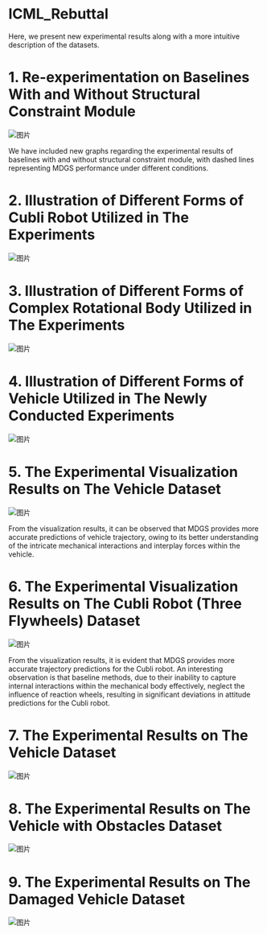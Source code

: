 # ICML_Rebuttal

Here, we present new experimental results along with a more intuitive description of the datasets.

# 1. Re-experimentation on Baselines With and Without Structural Constraint Module
![图片](https://github.com/hang53/ICML_Rebuttal/assets/83813839/60280dfb-f82c-42cf-b5ed-5677f03c5f94)

We have included new graphs regarding the experimental results of baselines with and without structural constraint module, with dashed lines representing MDGS performance under different conditions.

# 2. Illustration of Different Forms of Cubli Robot Utilized in The Experiments
![图片](https://github.com/hang53/ICML_Rebuttal/assets/83813839/5c22049e-bf6e-4a7f-bc3a-f9570ed2831a)

# 3. Illustration of Different Forms of Complex Rotational Body Utilized in The Experiments
![图片](https://github.com/hang53/ICML_Rebuttal/assets/83813839/87950bef-190f-4d41-a453-72d787abcb40)

# 4. Illustration of Different Forms of Vehicle Utilized in The Newly Conducted Experiments
![图片](https://github.com/hang53/ICML_Rebuttal/assets/83813839/e1e5ebd0-78da-4025-a4a1-f765af086155)

# 5. The Experimental Visualization Results on The Vehicle Dataset
![图片](https://github.com/hang53/ICML_Rebuttal/assets/83813839/3117f3a7-980c-4f77-ba8e-b882b074f68d)

From the visualization results, it can be observed that MDGS provides more accurate predictions of vehicle trajectory, owing to its better understanding of the intricate mechanical interactions and interplay forces within the vehicle.

# 6. The Experimental Visualization Results on The Cubli Robot (Three Flywheels) Dataset
![图片](https://github.com/hang53/ICML_Rebuttal/assets/83813839/b841eaa6-3276-431f-aa01-e56af8535dcb)

From the visualization results, it is evident that MDGS provides more accurate trajectory predictions for the Cubli robot. An interesting observation is that baseline methods, due to their inability to capture internal interactions within the mechanical body effectively, neglect the influence of reaction wheels, resulting in significant deviations in attitude predictions for the Cubli robot.

# 7. The Experimental Results on The Vehicle Dataset
![图片](https://github.com/hang53/ICML_Rebuttal/assets/83813839/05d75e2d-96b2-44c9-bc72-6a1e4bc15f20)


# 8. The Experimental Results on The Vehicle with Obstacles Dataset
![图片](https://github.com/hang53/ICML_Rebuttal/assets/83813839/56f99413-0f85-485e-9c92-bfcd94026df9)


# 9. The Experimental Results on The Damaged Vehicle Dataset
![图片](https://github.com/hang53/ICML_Rebuttal/assets/83813839/6154e8bd-3331-4d6b-b5e5-dfafd7588d8e)
